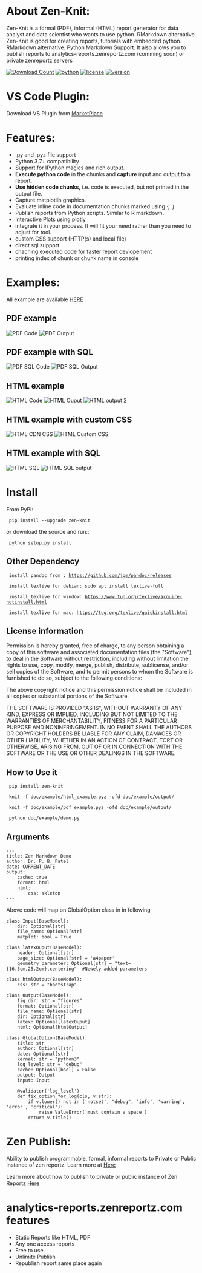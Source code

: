 # About Zen-Knit:
Zen-Knit is a formal (PDF), informal (HTML) report generator for data analyst and data scientist who wants to use python. RMarkdown alternative.
Zen-Knit is good for creating reports, tutorials with embedded python. RMarkdown alternative. Python Markdown Support. It also allows you to publish reports to analytics-reports.zenreportz.com (comming soon) or private zenreportz servers 


[![Download Count](https://static.pepy.tech/personalized-badge/zen-knit?period=total&units=international_system&left_color=grey&right_color=green&left_text=Downloads)](https://pepy.tech/project/zen-knit)
[![python](https://img.shields.io/pypi/pyversions/zen-knit.svg?color=green)](https://img.shields.io/pypi/pyversions/zen-knit.svg?color=green)
[![license](https://img.shields.io/github/license/Zen-Reportz/zen_knit?color=green)](https://img.shields.io/github/license/Zen-Reportz/zen_knit?color=green)
[![version](https://img.shields.io/pypi/v/zen-knit?color=green&label=pypi%20package)](https://img.shields.io/pypi/v/zen-knit?color=green&label=pypi%20package)


# VS Code Plugin:
Download VS Plugin from [MarketPlace](https://marketplace.visualstudio.com/items?itemName=ZenReportz.vscode-zen-knit)


# Features:
* .py and .pyz file support
* Python 3.7+ compatibility
* Support for IPython magics and rich output.
* **Execute python code** in the chunks and **capture** input and output to a report.
* **Use hidden code chunks,** i.e. code is executed, but not printed in the output file.
* Capture matplotlib graphics.
* Evaluate inline code in documentation chunks marked using ```{ }```
* Publish reports from Python scripts. Similar to R markdown.
* Interactive Plots using plotly
* integrate it in your process. It will fit your need rather than you need to adjust for tool.
* custom CSS support (HTTP(s) and local file)
* direct sql support 
* chaching executed code for faster report devlopement 
* printing index of chunk or chunk name in console
  
# Examples:
All example are available [HERE](https://github.com/Zen-Reportz/zen_knit/tree/main/doc/example)


## PDF example
![PDF Code](./doc/example/screenshots/pdf_code.png)
![PDF Output](./doc/example/screenshots/pdf_output.png)

## PDF example with SQL
![PDF SQL Code](./doc/example/screenshots/pdf_sql_code.png) 
![PDF SQL Output](./doc/example/screenshots/pdf_sql_output.png) 

## HTML example
![HTML Code](./doc/example/screenshots/html_code.png) 
![HTML Ouput ](./doc/example/screenshots/html_output.png)
![HTML output 2](./doc/example/screenshots/html_output_2.png)

## HTML example with custom CSS
![HTML CDN CSS](./doc/example/screenshots/html_cdn_css_code.png) 
![HTML Custom CSS](./doc/example/screenshots/html_custom_css_code.png)

## HTML example with SQL
![HTML SQL](./doc/example/screenshots/html_sql_code.png) 
![HTML SQL output](./doc/example/screenshots/html_sql_output.png) 


# Install

From PyPi:

  <code> pip install --upgrade zen-knit </code>

or download the source and run::

  <code> python setup.py install </code>


## Other Dependency

<code> install pandoc from : https://github.com/jgm/pandoc/releases </code>

<code> install texlive for debian: sudo apt install texlive-full </code>

<code> install texlive for window: https://www.tug.org/texlive/acquire-netinstall.html </code>

<code> install texlive for mac: https://tug.org/texlive/quickinstall.html </code>


## License information


Permission is hereby granted, free of charge, to any person obtaining
a copy of this software and associated documentation files (the
"Software"), to deal in the Software without restriction, including
without limitation the rights to use, copy, modify, merge, publish,
distribute, sublicense, and/or sell copies of the Software, and to
permit persons to whom the Software is furnished to do so, subject to
the following conditions:

The above copyright notice and this permission notice shall be
included in all copies or substantial portions of the Software.

THE SOFTWARE IS PROVIDED "AS IS", WITHOUT WARRANTY OF ANY KIND,
EXPRESS OR IMPLIED, INCLUDING BUT NOT LIMITED TO THE WARRANTIES OF
MERCHANTABILITY, FITNESS FOR A PARTICULAR PURPOSE AND
NONINFRINGEMENT. IN NO EVENT SHALL THE AUTHORS OR COPYRIGHT HOLDERS BE
LIABLE FOR ANY CLAIM, DAMAGES OR OTHER LIABILITY, WHETHER IN AN ACTION
OF CONTRACT, TORT OR OTHERWISE, ARISING FROM, OUT OF OR IN CONNECTION
WITH THE SOFTWARE OR THE USE OR OTHER DEALINGS IN THE SOFTWARE.


## How to Use it

  <code> pip install zen-knit  </code>

  <code> knit -f doc/example/html_example.pyz  -ofd doc/example/output/  </code>
  
  <code> knit -f doc/example/pdf_example.pyz  -ofd doc/example/output/  </code>

  <code>  python doc/example/demo.py  </code>
  

## Arguments 
    ---
    title: Zen Markdown Demo
    author: Dr. P. B. Patel
    date: CURRENT_DATE
    output: 
        cache: true
        format: html
        html: 
            css: skleton
    ---

Above code will map on GlobalOption class in in following

    class Input(BaseModel):
        dir: Optional[str]
        file_name: Optional[str]
        matplot: bool = True
    
    class latexOuput(BaseModel):
        header: Optional[str] 
        page_size: Optional[str] = 'a4paper'
        geometry_parameter: Optional[str] = "text={16.5cm,25.2cm},centering"  #Newely added parameters

    class htmlOutput(BaseModel):
        css: str = "bootstrap"

    class Output(BaseModel):
        fig_dir: str = "figures"
        format: Optional[str]
        file_name: Optional[str]
        dir: Optional[str]
        latex: Optional[latexOuput]
        html: Optional[htmlOutput]

    class GlobalOption(BaseModel):
        title: str
        author: Optional[str]
        date: Optional[str]
        kernal: str = "python3"
        log_level: str = "debug"
        cache: Optional[bool] = False
        output: Output
        input: Input

        @validator('log_level')
        def fix_option_for_log(cls, v:str):
            if v.lower() not in ('notset', "debug", 'info', 'warning', 'error', 'critical'):
                raise ValueError('must contain a space')
            return v.title()


# Zen Publish:
Ability to publish programmable, formal, informal reports to Private or Public instance of zen reportz.
Learn more at [Here](https://zenreportz.com?utm=github)

Learn more about how to publish to private or public instance of Zen Reportz [Here](https://zenreportz.com/how-to-publish-to-zen-reportz?utm=github)

# analytics-reports.zenreportz.com features
* Static Reports like HTML, PDF
* Any one access reports 
* Free to use 
* Unlimite Publish
* Republish report same place again
